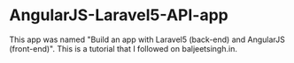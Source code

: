 # AngularJS-Laravel5-API-app
This app was named "Build an app with Laravel5 (back-end) and AngularJS (front-end)". This is a tutorial that I followed on baljeetsingh.in.
